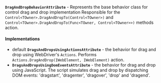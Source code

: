 **`DragAndDropBehaviorAttribute`** - Represents the base behavior class for control drag and drop implementation
Responsible for the `Control<TOwner>.DragAndDropTo(Control<TOwner>)` and
`Control<TOwner>.DragAndDropTo(Func<TOwner, Control<TOwner>>)` methods action.

#### Implementations

- <span class="label label-primary">default</span> **`DragsAndDropsUsingActionsAttribute`** -
  the behavior for drag and drop using WebDriver's `Actions`.
  Performs `Actions.DragAndDrop(IWebElement, IWebElement)` action.
- **`DragsAndDropsUsingDomEventsAttribute`** - the behavior for drag and drop using JavaScript.
  The script simulates drag and drop by dispatching DOM events: 'dragstart', 'dragenter', 'dragover', 'drop' and 'dragend'.